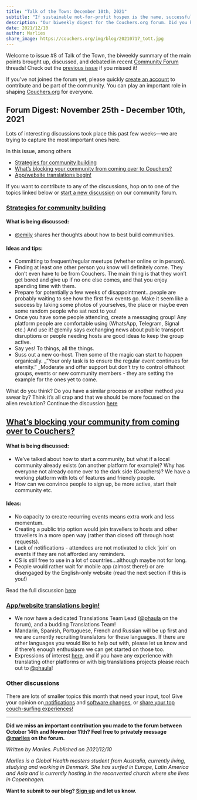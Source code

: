```yaml
---
title: "Talk of the Town: December 10th, 2021"
subtitle: "If sustainable not-for-profit hospex is the name, successful community building is the game."
description: "Our biweekly digest for the Couchers.org forum. Did you know we have vibrant public discussions about couch surfing and the future of Couchers.org? Everyone is welcome to participate!"
date: 2021/12/10
author: Marlies
share_image: https://couchers.org/img/blog/20210717_tott.jpg
---
```



Welcome to issue #8 of Talk of the Town, the biweekly summary of the main points brought up, discussed, and debated in recent [Community Forum](https://community.couchers.org/) threads! Check out the [previous issue](https://couchers.org/blog/2021/11/10/talk-of-the-town/) if you missed it!

If you’ve not joined the forum yet, please quickly [create an account](https://community.couchers.org/) to contribute and be part of the community. You can play an important role in shaping [Couchers.org](https://app.couchers.org/) for everyone.


## **Forum Digest: November 25th - December 10th, 2021**

Lots of interesting discussions took place this past few weeks—we are trying to capture the most important ones here.

In this issue, among others



* [Strategies for community building](https://community.couchers.org/t/strategies-for-building-community/)
* [What’s blocking your community from coming over to Couchers?](https://community.couchers.org/t/is-anything-blocking-your-community-from-coming-to-couchers-org/)
* [App/website translations begin!](https://community.couchers.org/t/translating-the-app/)

If you want to contribute to any of the discussions, hop on to one of the topics linked below or [start a new discussion](https://community.couchers.org/) on our community forum.


### **[Strategies for community building](https://community.couchers.org/t/strategies-for-building-community/)**


#### **What is being discussed:**



* [@emily](https://community.couchers.org/u/emily/) shares her thoughts about how to best build communities.


#### **Ideas and tips:**



* Committing to frequent/regular meetups (whether online or in person).
* Finding at least one other person you know will definitely come. They don’t even have to be from Couchers. The main thing is that they won’t get bored and give up if no one else comes, and that you enjoy spending time with them.
* Prepare for potentially a few weeks of disappointment…people are probably waiting to see how the first few events go. Make it seem like a success by taking some photos of yourselves, the place or maybe even some random people who sat next to you!
* Once you have some people attending, create a messaging group! Any platform people are comfortable using (WhatsApp, Telegram, Signal etc.) And use it! @emily says exchanging news about public transport disruptions or people needing hosts are good ideas to keep the group active.
* Say yes! To things, all the things.
* Suss out a new co-host. Then some of the magic can start to happen organically. _“Your only task is to ensure the regular event continues for eternity.” _Moderate and offer support but don’t try to control offshoot groups, events or new community members - they are setting the example for the ones yet to come.

What do you think? Do you have a similar process or another method you swear by? Think it’s all crap and that we should be more focused on the alien revolution? Continue the discussion [here](https://community.couchers.org/t/strategies-for-building-community/)


## **[What’s blocking your community from coming over to Couchers?](https://community.couchers.org/t/is-anything-blocking-your-community-from-coming-to-couchers-org/)**


#### **What is being discussed:**



* We’ve talked about how to start a community, but what if a local community already exists (on another platform for example)?  Why has everyone not already come over to the dark side (Couchers)? We have a working platform with lots of features and friendly people.
* How can we convince people to sign up, be more active, start their community etc.


#### **Ideas:**



* No capacity to create recurring events means extra work and less momentum.
* Creating a public trip option would join travellers to hosts and other travellers in a more open way (rather than closed off through host requests).
* Lack of notifications  - attendees are not motivated to click ‘join’ on events if they are not afforded any reminders.
* CS is still free to use in a lot of countries…although maybe not for long.
* People would rather wait for mobile app (almost there!) or are disengaged by the English-only website (read the next section if this is you!)

Read the full discussion [here](https://community.couchers.org/t/is-anything-blocking-your-community-from-coming-to-couchers-org/)


### **[App/website translations begin!](https://community.couchers.org/t/translating-the-app/)**



* We now have a dedicated Translations Team Lead ([@phaula](https://community.couchers.org/u/phaula/) on the forum), and a budding Translations Team!
* Mandarin, Spanish, Portuguese, French and Russian will be up first and we are currently recruiting translators for these languages. If there are other languages you would like to help out with, please let us know and if there’s enough enthusiasm we can get started on those too.
* Expressions of interest [here](https://couchers.org/translation-form), and if you have any experience with translating other platforms or with big translations projects please reach out to [@phaula](https://community.couchers.org/u/phaula/)!


### **Other discussions**

There are lots of smaller topics this month that need your input, too! Give your opinion on[ notifications](https://community.couchers.org/t/notify-community-builders-when-a-new-member-joins-community/) and [software changes](https://community.couchers.org/t/libre-software-services/), or [share your top couch-surfing experiences!](https://community.couchers.org/t/share-your-top-couch-surfing-experiences-in-less-than-200-words/)

_______________________________________________

**Did we miss an important contribution you made to the forum between October 14th and November 11th? Feel free to privately message [@marlies](https://community.couchers.org/u/marlies) on the forum.**

_Written by Marlies. Published on 2021/12/10_

_Marlies is a Global Health masters student from Australia, currently living, studying and working in Denmark. She has surfed in Europe, Latin America and Asia and is currently hosting in the reconverted church where she lives in Copenhagen._

**Want to submit to our blog? [Sign up](https://couchers.org/volunteer/) and let us know.**

